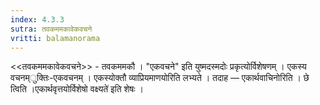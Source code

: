 ```yaml
---
index: 4.3.3
sutra: तवकममकावेकवचने
vritti: balamanorama
---
```


<<तवकममकावेकवचने>> - तवकममकौ । "एकवचने" इति युष्मदस्मदोः प्रकृत्योर्विशेषणम् । एकस्य वचनम्ुक्तिः-एकवचनम् । एकस्योक्तौ व्याप्रियमाणयोरिति लभ्यते । तदाह — एकार्थवाचिनोरिति । छे त्विति ।एकार्थवृत्तयोर्विशेषो वक्ष्यते॑ इति शेषः । 